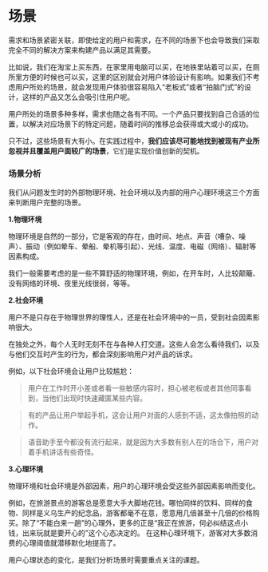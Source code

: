 # 场景 #

需求和场景紧密关联，即使给定的用户和需求，在不同的场景下也会导致我们采取完全不同的解决方案来构建产品以满足其需要。

比如说，我们在淘宝上买东西，在家里用电脑可以买，在地铁里站着可以买，在厕所里方便的时候也可以买，这里的区别就会对用户体验设计有影响。如果我们不考虑用户所处的场景，就会发现用户体验很容易陷入“老板式”或者“拍脑门式”的设计，这样的产品又怎么会吸引住用户呢。

用户所处的场景多种多样，需求也随之各有不同。一个产品只要找到自己合适的位置，以解决对应场景下的特定问题，随着时间的推移总会获得或大或小的成功。

只不过，这些场景有大有小。在实践过程中，**我们应该尽可能地找到被现有产业所忽视并且覆盖用户面较广的场景**，它们是实现价值创新的契机。

### 场景分析 ###

我们从问题发生时的外部物理环境、社会环境以及内部的用户心理环境这三个方面来判断用户完整的场景。

**1.物理环境**

物理环境是自然的一部分，它是客观的存在，由时间、地点、声音（嘈杂、噪声）、振动（例如晕车、晕船、晕机等引起）、光线、温度、电磁（网络）、辐射等因素构成。

我们一般需要考虑的是一些不算舒适的物理环境，例如，在开车时，人比较颠簸、没有网络的环境、夜里光线很弱，等等。

**2.社会环境**

用户不是只存在于物理世界的理性人，还是在社会环境中的一员，受到社会因素影响很大。

在独处之外，每个人无时无刻不在与各种人打交道。这些人会怎么看待我们，以及与他们交互时产生的行为，都会深刻影响用户对产品的诉求。

例如，以下社会环境会让用户比较尴尬：

> 用户在工作时开小差或者看一些敏感内容时，担心被老板或者其他同事看到，当他们出现时快速藏匿某些内容。

> 有的产品让用户举起手机，这会让用户对面的人感到不适，这太像拍照的动作。

> 语音助手至今都没有流行起来，就是因为大多数有别人在的场合下，用户对着手机讲话有些奇怪。

**3.心理环境**

物理环境和社会环境是外部因素，用户的心理环境会受这些外部因素影响而变化。

例如，在旅游景点的游客总是愿意大手大脚地花钱。哪怕同样的饮料、同样的食物、同样是义乌生产的纪念品，游客都毫不在意，愿意用几倍甚至十几倍的价格购买。除了“不能白来一趟”的心理外，更多的正是“我正在旅游，何必纠结这点小钱，出来玩就是要开心的”这个心态决定的。
在这种心理环境下，游客对大多数消费的心理阈值就潜移默化地提高了。

用户心理状态的变化，是我们分析场景时需要重点关注的课题。


